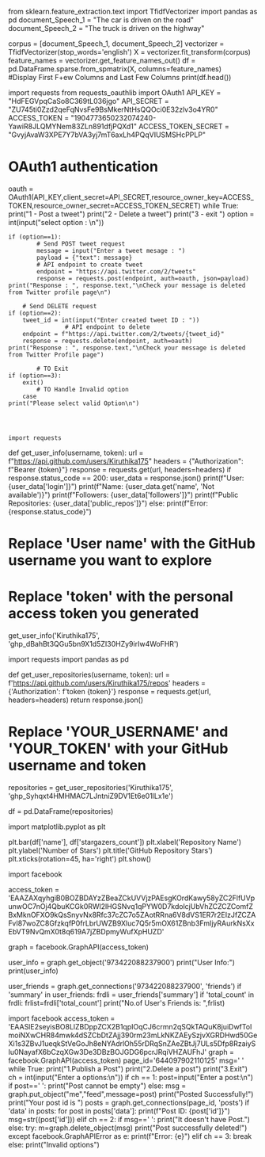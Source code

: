 from sklearn.feature_extraction.text import TfidfVectorizer
import pandas as pd
document_Speech_1 = "The car is driven on the road"
document_Speech_2 = "The truck is driven on the highway"

corpus = [document_Speech_1, document_Speech_2]
vectorizer = TfidfVectorizer(stop_words='english')
X = vectorizer.fit_transform(corpus)
feature_names = vectorizer.get_feature_names_out()
df = pd.DataFrame.sparse.from_spmatrix(X, columns=feature_names)    
#Display First F+ew Columns and Last Few Columns
print(df.head())




import requests
from requests_oauthlib import OAuth1
API_KEY = "HdFEGVpqCaSo8C369tL036jgo"
API_SECRET = "ZU745ti0Zzd2qeFqNvsFe9BsMkerNtHsQQOci0E32zlv3o4YR0"
ACCESS_TOKEN = "1904773650232074240-YawiR8JLQMYNem83ZLn891dfjPQXd1"
ACCESS_TOKEN_SECRET = "GvyjAvaW3XPE7Y7bVA3yj7mT6axLh4PQqVIUSMSHcPPLP"

# OAuth1 authentication
oauth = OAuth1(API_KEY,client_secret=API_SECRET,resource_owner_key=ACCESS_TOKEN,resource_owner_secret=ACCESS_TOKEN_SECRET)
while True:
    print("1 - Post a tweet")
    print("2 - Delete a tweet")
    print("3 - exit ")
    option = int(input("select option : \n"))

    if (option==1):
            # Send POST tweet request
            message = input("Enter a tweet mesage : ")
            payload = {"text": message}
            # API endpoint to create tweet
            endpoint = "https://api.twitter.com/2/tweets"
            response = requests.post(endpoint, auth=oauth, json=payload)
    print("Response : ", response.text,"\nCheck your message is deleted from Twitter profile page\n")

        # Send DELETE request
    if (option==2):
        tweet_id = int(input("Enter created tweet ID : "))
                    # API endpoint to delete
        endpoint = f"https://api.twitter.com/2/tweets/{tweet_id}"
        response = requests.delete(endpoint, auth=oauth)
    print("Response : ", response.text,"\nCheck your message is deleted from Twitter Profile page")

            # TO Exit
    if (option==3):
        exit()
            # TO Handle Invalid option
        case
    print("Please select valid Option\n")




    import requests
def get_user_info(username, token):
    url = f"https://api.github.com/users/Kiruthika175"
    headers = {"Authorization": f"Bearer {token}"}
    response = requests.get(url, headers=headers)
    if response.status_code == 200:
        user_data = response.json()
        print(f"User: {user_data['login']}")
        print(f"Name: {user_data.get('name', 'Not available')}")
        print(f"Followers: {user_data['followers']}")
        print(f"Public Repositories: {user_data['public_repos']}")
    else:
        print(f"Error: {response.status_code}")

# Replace 'User name' with the GitHub username you want to explore
# Replace 'token' with the personal access token you generated
get_user_info('Kiruthika175', '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')



 import requests
import pandas as pd

def get_user_repositories(username, token):
    url = f'https://api.github.com/users/Kiruthika175/repos'
    headers = {'Authorization': f'token {token}'}
    response = requests.get(url, headers=headers)
    return response.json()

# Replace 'YOUR_USERNAME' and 'YOUR_TOKEN' with your GitHub username and token
repositories = get_user_repositories('Kiruthika175', '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')

df = pd.DataFrame(repositories)

import matplotlib.pyplot as plt

plt.bar(df['name'], df['stargazers_count'])
plt.xlabel('Repository Name')
plt.ylabel('Number of Stars')
plt.title('GitHub Repository Stars')
plt.xticks(rotation=45, ha='right')
plt.show()



import facebook

access_token = 'EAAZAXqyhgiB0BOZBDAYzZBeaZCkUVVjzPAEsgKOrdKawy58yZC2FlfUVpunwOC7nOj4QbuKCGk0RWl2lHGSNvq1qPYW0D7kdolcjUbVhZCZCZComfZBxMknOFXO9kQsSnyvNx8Rfc37cZC7o5ZAotRRna6V8dVS1ER7r2EIzJfZCZAFvI87woZC8GfzkqfP0frLbrUWZB9Xluc7Q5r5mOX61ZBnb3FmIjyRAurkNsXxEbVT9NvQmX0t8q619A7jZBDpmyWufXpHUZD'

graph = facebook.GraphAPI(access_token)

user_info = graph.get_object('973422088237900')
print("User Info:")
print(user_info)

user_friends = graph.get_connections('973422088237900', 'friends')
if 'summary' in user_friends:
    frdli = user_friends['summary']
    if 'total_count' in frdli:
        frlist=frdli['total_count']
    print("No.of User's Friends is: ",frlist)




import facebook
access_token = 'EAASlE2seyisBO8LlZBDppZCX2B1qpIOqCJ6crmn2qSQkTAQuK8juiDwfToImoiNXwCHR84mwk4dSZCbDtZAjj390rm23mLkNKZAEySzjvXGRDHwd50GeXi1s3ZBvJ1ueqkStVeGoJh8eNYAdrlOh55rDRqSnZAeZBtJj7ULs5Dfp8RzaiySIu0NayafX6bCzqXGw3De3DBzBOJGDG6pcrJRqiVHZAUFhJ'
graph = facebook.GraphAPI(access_token)
page_id='644097902110125'
msg=' '
while True:
    print("1.Publish a Post")
    print("2.Delete a post")
    print("3.Exit")
    ch = int(input("Enter a options:\n"))
    if ch == 1:
        post=input("Enter a post:\n")
        if post==' ':
            print("Post cannot be empty")
        else:
            msg = graph.put_object("me","feed",message=post)
            print("Posted Successfully!")
            print("Your post id is ")
            posts = graph.get_connections(page_id, 'posts')
            if 'data' in posts:
                for post in posts['data']:
                    print(f"Post ID: {post['id']}")
                    msg=str((post['id']))
    elif ch == 2:
        if msg==' ':
            print("It doesn't have Post.")
        else:
            try:
                m=graph.delete_object(msg)
                print("Post successfully deleted!")
            except facebook.GraphAPIError as e:
                print(f"Error: {e}")
    elif ch == 3:
        break
    else:
        print("Invalid options")


